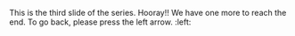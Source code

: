 This is the third slide of the series.
Hooray!! We have one more to reach the end. 
To go back, please press the left arrow. :left:
